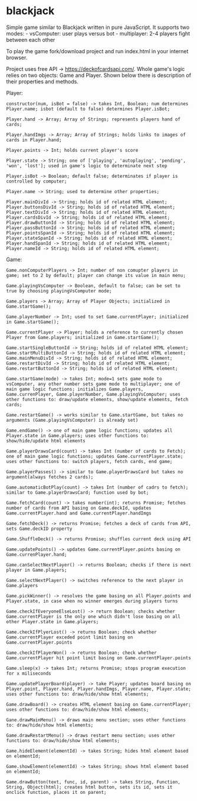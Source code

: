# blackjack

Simple game similar to Blackjack written in pure JavaScript. It supports two modes:
    - vsComputer: user plays versus bot
    - multiplayer: 2-4 players fight between each other

To play the game fork/download project and run index.html in your internet browser.

Project uses free API -> https://deckofcardsapi.com/. Whole game's logic relies on two objects: Game and Player. Shown below there is description of their properties and methods.

Player:

    constructor(num, isBot = false) -> takes Int, Boolean; num determines Player.name; isbot (default to false) determines Player.isBot;

    Player.hand -> Array; Array of Strings; represents players hand of cards;

    Player.handImgs -> Array; Array of Strings; holds links to images of cards in Player.hand;
    
    Player.points -> Int; holds current player's score

    Player.state -> String; one of ['playing', 'autoplaying', 'pending', 'won', 'lost']; used in game's logic to determinate next step

    Player.isBot -> Boolean; default false; determinates if player is controlled by computer;

    Player.name -> String; used to determine other properties;

    Player.mainDivId -> String; holds id of related HTML element;
    Player.buttonsDivId -> String; holds id of related HTML element;
    Player.textDivId -> String; holds id of related HTML element;
    Player.cardsDivId -> String; holds id of related HTML element;
    Player.drawButtonId -> String; holds id of related HTML element;
    Player.passButtonId -> String; holds id of related HTML element;
    Player.pointsSpanId -> String; holds id of related HTML element;
    Player.stateSpanId -> String; holds id of related HTML element;
    Player.handSpanId -> String; holds id of related HTML element;
    Player.nameId -> String; holds id of related HTML element;

Game:

    Game.nonComputerPlayers -> Int; number of non comupter players in game; set to 2 by default; player can change its value in main menu;
    
    Game.playingVsComputer -> Boolean, default to false; can be set to true by choosing playingVsComputer mode;

    Game.players -> Array; Array of Player Objects; initialized in Game.startGame();

    Game.playerNumber -> Int; used to set Game.currentPlayer; initialized in Game.startGame();

    Game.currentPlayer -> Player; holds a reference to currently chosen Player from Game.players; initialized in Game.startGame();

    Game.startSingleButtonId -> String; holds id of related HTML element;
    Game.startMultiButtonId -> String; holds id of related HTML element;
    Game.mainMenuDivId -> String; holds id of related HTML element;
    Game.restartDivId -> String; holds id of related HTML element;
    Game.restartButtonId -> String; holds id of related HTML element;

    Game.startGame(mode) -> takes Int; mode=1 sets game mode to vsComputer, any other number sets game mode to multiplayer; one of main game logic functions; initializes Game.players, Game.currenPlayer, Game.playerNumber, Game.playingVsComputer; uses other functions to: draw/update elements, show/update elements, fetch cards;

    Game.restartGame() -> works similar to Game.startGame, but takes no arguments (Game.playingVsComputer) is already set)

    Game.endGame() -> one of main game logic functions; updates all Player.state in Game.players; uses other functions to: show/hide/update html elements

    Game.playerDrawsCard(count) -> takes Int (number of cards to Fetch); one of main game logic functions; updates Game.currentPlayer.state; uses other functions to: switch players, fetch cards, end game;

    Game.playerPasses() -> similar to Game.playerDrawsCard but takes no argument(always fetches 2 cards);

    Game.automaticBotPlay(count) -> takes Int (number of cadrs to fetch); similar to Game.playerDrawsCard; function used by bot;

    Game.fetchCard(count) -> takes number(int); returns Promise; fetches number of cards from API basing on Game.deckId, updates Game.currentPlayer.hand and Game.currentPlayer.handImgs

    Game.fetchDeck() -> returns Promise; fetches a deck of cards from API, sets Game.deckID property

    Game.ShuffleDeck() -> returns Promise; shuffles current deck using API

    Game.updatePoints() -> updates Game.currentPlayer.points basing on Game.currenPlayer.hand;

    Game.canSelectNextPlayer() -> returns Boolean; checks if there is next player in Game.players;

    Game.selectNextPlayer() -> switches reference to the next player in Game.players

    Game.pickWinner() -> resolves the game basing on all Player.points and Player.state, in case when no winner emerges during players turns

    Game.checkIfEveryoneElseLost() -> return Boolean; checks whether Game.currentPlayer is the only one which didn't lose basing on all other Player.state in Game.players;

    Game.checkIfPlyerLost() -> returns Boolean; check whether Game.currentPlayer exceded point limit basing on Game.currentPlayer.points

    Game.checkIfPlayerWon() -> returns Boolean; check whether Game.currentPlayer hit point limit basing on Game.currentPlayer.points

    Game.sleep(x) -> takes Int; returns Promise; stops program execution for x miliseconds

    Game.updatePlayerBoard(player) -> take Player; updates board basing on Player.point, Player.hand, Player.handImgs, Player.name, Player.state; uses other functions to: draw/hide/show html elements;

    Game.drawBoard() -> creates HTML element basing on Game.currentPlayer; uses other functions to: draw/hide/show html elements;

    Gane.drawMainMenu() -> draws main menu section; uses other functions to: draw/hide/show html elements;

    Game.drawRestartMenu() -> draws restart menu section; uses other functions to: draw/hide/show html elements;

    Game.hideElement(elementId) -> takes String; hides html element based on elementId;

    Game.showElement(elementId) -> takes String; shows html element based on elementId;

    Game.drawButton(text, func, id, parent) -> takes String, Function, String, Object(html); creates html button, sets its id, sets it onclick function, places it on parent;










